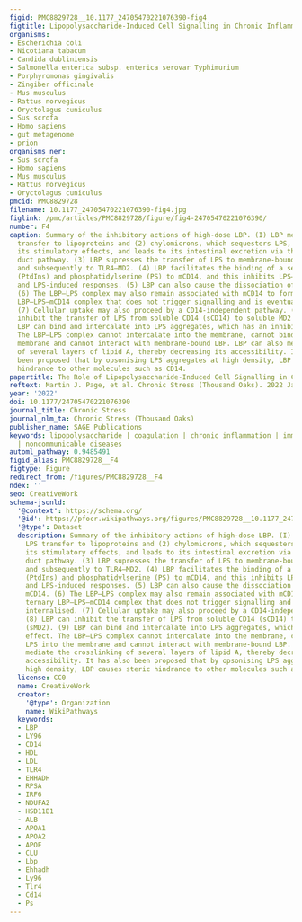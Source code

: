 ```yaml
---
figid: PMC8829728__10.1177_24705470221076390-fig4
figtitle: Lipopolysaccharide-Induced Cell Signalling in Chronic Inflammation
organisms:
- Escherichia coli
- Nicotiana tabacum
- Candida dubliniensis
- Salmonella enterica subsp. enterica serovar Typhimurium
- Porphyromonas gingivalis
- Zingiber officinale
- Mus musculus
- Rattus norvegicus
- Oryctolagus cuniculus
- Sus scrofa
- Homo sapiens
- gut metagenome
- prion
organisms_ner:
- Sus scrofa
- Homo sapiens
- Mus musculus
- Rattus norvegicus
- Oryctolagus cuniculus
pmcid: PMC8829728
filename: 10.1177_24705470221076390-fig4.jpg
figlink: /pmc/articles/PMC8829728/figure/fig4-24705470221076390/
number: F4
caption: Summary of the inhibitory actions of high-dose LBP. (I) LBP mediates LPS
  transfer to lipoproteins and (2) chylomicrons, which sequesters LPS, attenuates
  its stimulatory effects, and leads to its intestinal excretion via the liver–bile
  duct pathway. (3) LBP supresses the transfer of LPS to membrane-bound CD14 (mCD14)
  and subsequently to TLR4–MD2. (4) LBP facilitates the binding of a series of phosphatidylinositides
  (PtdIns) and phosphatidylserine (PS) to mCD14, and this inhibits LPS–mCD14 binding
  and LPS-induced responses. (5) LBP can also cause the dissociation of LPS from mCD14.
  (6) The LBP–LPS complex may also remain associated with mCD14 to form a ternary
  LBP–LPS–mCD14 complex that does not trigger signalling and is eventually internalised.
  (7) Cellular uptake may also proceed by a CD14-independent pathway. (8) LBP can
  inhibit the transfer of LPS from soluble CD14 (sCD14) to soluble MD2 (sMD2). (9)
  LBP can bind and intercalate into LPS aggregates, which has an inhibitory effect.
  The LBP–LPS complex cannot intercalate into the membrane, cannot bind LPS into the
  membrane and cannot interact with membrane-bound LBP. LBP can also mediate the crosslinking
  of several layers of lipid A, thereby decreasing its accessibility. It has also
  been proposed that by opsonising LPS aggregates at high density, LBP causes steric
  hindrance to other molecules such as CD14.
papertitle: The Role of Lipopolysaccharide-Induced Cell Signalling in Chronic Inflammation.
reftext: Martin J. Page, et al. Chronic Stress (Thousand Oaks). 2022 Jan-Dec;6:24705470221076390.
year: '2022'
doi: 10.1177/24705470221076390
journal_title: Chronic Stress
journal_nlm_ta: Chronic Stress (Thousand Oaks)
publisher_name: SAGE Publications
keywords: lipopolysaccharide | coagulation | chronic inflammation | immunopatholgy
  | noncommunicable diseases
automl_pathway: 0.9485491
figid_alias: PMC8829728__F4
figtype: Figure
redirect_from: /figures/PMC8829728__F4
ndex: ''
seo: CreativeWork
schema-jsonld:
  '@context': https://schema.org/
  '@id': https://pfocr.wikipathways.org/figures/PMC8829728__10.1177_24705470221076390-fig4.html
  '@type': Dataset
  description: Summary of the inhibitory actions of high-dose LBP. (I) LBP mediates
    LPS transfer to lipoproteins and (2) chylomicrons, which sequesters LPS, attenuates
    its stimulatory effects, and leads to its intestinal excretion via the liver–bile
    duct pathway. (3) LBP supresses the transfer of LPS to membrane-bound CD14 (mCD14)
    and subsequently to TLR4–MD2. (4) LBP facilitates the binding of a series of phosphatidylinositides
    (PtdIns) and phosphatidylserine (PS) to mCD14, and this inhibits LPS–mCD14 binding
    and LPS-induced responses. (5) LBP can also cause the dissociation of LPS from
    mCD14. (6) The LBP–LPS complex may also remain associated with mCD14 to form a
    ternary LBP–LPS–mCD14 complex that does not trigger signalling and is eventually
    internalised. (7) Cellular uptake may also proceed by a CD14-independent pathway.
    (8) LBP can inhibit the transfer of LPS from soluble CD14 (sCD14) to soluble MD2
    (sMD2). (9) LBP can bind and intercalate into LPS aggregates, which has an inhibitory
    effect. The LBP–LPS complex cannot intercalate into the membrane, cannot bind
    LPS into the membrane and cannot interact with membrane-bound LBP. LBP can also
    mediate the crosslinking of several layers of lipid A, thereby decreasing its
    accessibility. It has also been proposed that by opsonising LPS aggregates at
    high density, LBP causes steric hindrance to other molecules such as CD14.
  license: CC0
  name: CreativeWork
  creator:
    '@type': Organization
    name: WikiPathways
  keywords:
  - LBP
  - LY96
  - CD14
  - HDL
  - LDL
  - TLR4
  - EHHADH
  - RPSA
  - IRF6
  - NDUFA2
  - HSD11B1
  - ALB
  - APOA1
  - APOA2
  - APOE
  - CLU
  - Lbp
  - Ehhadh
  - Ly96
  - Tlr4
  - Cd14
  - Ps
---
```

